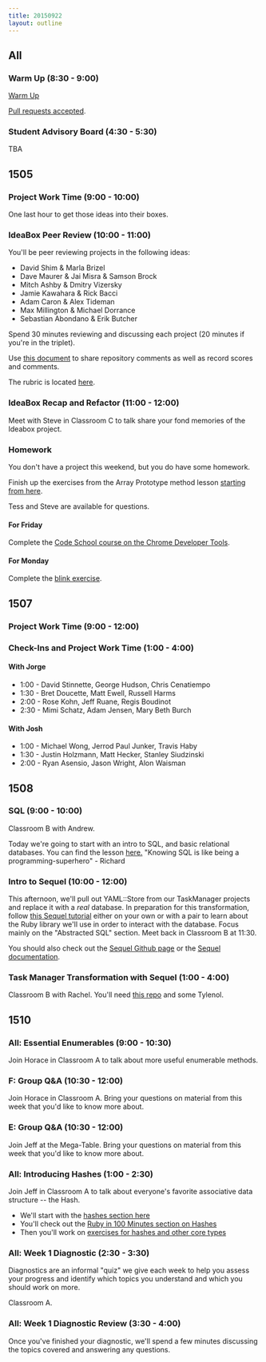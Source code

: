 ```yaml
---
title: 20150922
layout: outline
---
```


## All

### Warm Up (8:30 - 9:00)

[Warm Up](https://thewarmup.herokuapp.com)

[Pull requests accepted](https://github.com/mikedao/the-warm-up).

### Student Advisory Board (4:30 - 5:30)

TBA


## 1505

### Project Work Time (9:00 - 10:00)

One last hour to get those ideas into their boxes.

### IdeaBox Peer Review (10:00 - 11:00)

You'll be peer reviewing projects in the following ideas:

* David Shim & Marla Brizel
* Dave Maurer & Jai Misra & Samson Brock
* Mitch Ashby & Dmitry Vizersky
* Jamie Kawahara & Rick Bacci
* Adam Caron & Alex Tideman
* Max Millington & Michael Dorrance
* Sebastian Abondano & Erik Butcher

Spend 30 minutes reviewing and discussing each project (20 minutes if you're in the triplet).

Use [this document](https://public.etherpad-mozilla.org/p/1505-ideabox) to share repository comments as well as record scores and comments.

The rubric is located [here](https://github.com/JumpstartLab/curriculum/blob/master/source/projects/revenge_of_idea_box.markdown).

### IdeaBox Recap and Refactor (11:00 - 12:00)

Meet with Steve in Classroom C to talk share your fond memories of the Ideabox project.

### Homework

You don't have a project this weekend, but you do have some homework.

Finish up the exercises from the Array Prototype method lesson [starting from here][apm].

[apm]: https://github.com/mdn/advanced-js-fundamentals-ck/tree/gh-pages/tutorials/01-array-prototype-methods#arrayprototypereduce

Tess and Steve are available for questions.

#### For Friday

Complete the [Code School course on the Chrome Developer Tools](http://discover-devtools.codeschool.com/).

#### For Monday

Complete the [blink exercise](https://github.com/turingschool-examples/blink).

## 1507

### Project Work Time (9:00 - 12:00)

### Check-Ins and Project Work Time (1:00 - 4:00)

#### With Jorge

* 1:00 - David Stinnette, George Hudson, Chris Cenatiempo
* 1:30 - Bret Doucette, Matt Ewell, Russell Harms
* 2:00 - Rose Kohn, Jeff Ruane, Regis Boudinot
* 2:30 - Mimi Schatz, Adam Jensen, Mary Beth Burch

#### With Josh

* 1:00 - Michael Wong, Jerrod Paul Junker, Travis Haby
* 1:30 - Justin Holzmann, Matt Hecker, Stanley Siudzinski
* 2:00 - Ryan Asensio, Jason Wright, Alon Waisman


## 1508

### SQL (9:00 - 10:00)

Classroom B with Andrew.

Today we're going to start with an intro to SQL, and basic relational databases. You can find the lesson [here.](https://github.com/turingschool/lesson_plans/blob/master/ruby_02-web_applications_with_ruby/introduction_to_sql.markdown) "Knowing SQL is like being a programming-superhero" - Richard

### Intro to Sequel (10:00 - 12:00)

This afternoon, we'll pull out YAML::Store from our TaskManager projects and replace it with a *real* database. In preparation for this transformation, follow [this Sequel tutorial](http://tutorials.jumpstartlab.com/topics/sql/sequel.html) either on your own or with a pair to learn about the Ruby library we'll use in order to interact with the database. Focus mainly on the "Abstracted SQL" section. Meet back in Classroom B at 11:30.

You should also check out the [Sequel Github page](https://github.com/jeremyevans/sequel) or the [Sequel documentation](http://sequel.jeremyevans.net/).

### Task Manager Transformation with Sequel (1:00 - 4:00)

Classroom B with Rachel. You'll need [this repo](https://github.com/turingschool-examples/1508-task-manager) and some Tylenol.

## 1510

### All: Essential Enumerables (9:00 - 10:30)

Join Horace in Classroom A to talk about more useful
enumerable methods.

### F: Group Q&A (10:30 - 12:00)

Join Horace in Classroom A. Bring your questions on material
from this week that you'd like to know more about.

### E: Group Q&A (10:30 - 12:00)

Join Jeff at the Mega-Table. Bring your questions on material from
this week that you'd like to know more about.

### All: Introducing Hashes (1:00 - 2:30)

Join Jeff in Classroom A to talk about everyone's
favorite associative data structure -- the Hash.

* We'll start with the [hashes section here](https://github.com/turingschool/lesson_plans/blob/master/ruby_01-object_oriented_programming_with_ruby/arrays_and_hashes.markdown#introducing-hashes)
* You'll check out the [Ruby in 100 Minutes section on Hashes](http://tutorials.jumpstartlab.com/projects/ruby_in_100_minutes.html#8.-hashes)
* Then you'll work on [exercises for hashes and other core types](https://github.com/turingschool/ruby-exercises/tree/master/core-types)

### All: Week 1 Diagnostic (2:30 - 3:30)

Diagnostics are an informal "quiz" we give each week to help you
assess your progress and identify which topics you understand and which
you should work on more.

Classroom A.

### All: Week 1 Diagnostic Review (3:30 - 4:00)

Once you've finished your diagnostic, we'll spend a few minutes
discussing the topics covered and answering any questions.
